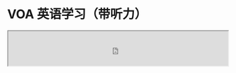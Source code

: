 # VOA 英语学习（带听力）

<iframe name="music" src="http://m701.music.126.net/20210927152707/4057a406b1721925fe4a653ccf0984da/jdymusic/obj/wo3DlMOGwrbDjj7DisKw/8777094442/1403/18b0/c939/7889e3c3786165d286a1efe8cc280557.mp3" marginwidth="1px" marginheight="20px" width=100% height="80px" frameborder=1 　scrolling="yes">
</iframe>